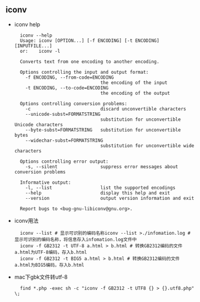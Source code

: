 ## iconv

- iconv help

		iconv --help
        Usage: iconv [OPTION...] [-f ENCODING] [-t ENCODING] [INPUTFILE...]
        or:    iconv -l

        Converts text from one encoding to another encoding.

        Options controlling the input and output format:
          -f ENCODING, --from-code=ENCODING
                                      the encoding of the input
          -t ENCODING, --to-code=ENCODING
                                      the encoding of the output

        Options controlling conversion problems:
          -c                          discard unconvertible characters
          --unicode-subst=FORMATSTRING
                                      substitution for unconvertible Unicode characters
          --byte-subst=FORMATSTRING   substitution for unconvertible bytes
          --widechar-subst=FORMATSTRING
                                      substitution for unconvertible wide characters

        Options controlling error output:
          -s, --silent                suppress error messages about conversion problems

        Informative output:
          -l, --list                  list the supported encodings
          --help                      display this help and exit
          --version                   output version information and exit

        Report bugs to <bug-gnu-libiconv@gnu.org>.

- iconv用法

		iconv --list # 显示可识别的编码名称iconv --list >./infomation.log # 显示可识别的编码名称，将信息存入infomation.log文件中
        iconv -f GB2312 -t UTF-8 a.html > b.html # 转换GB2312编码的文件a.html为UTF-8编码，存入b.html
        iconv -f GB2312 -t BIG5 a.html > b.html # 转换GB2312编码的文件a.html为BIG5编码，存入b.html

- mac下gbk文件转utf-8

		find *.php -exec sh -c "iconv -f GB2312 -t UTF8 {} > {}.utf8.php" \;  